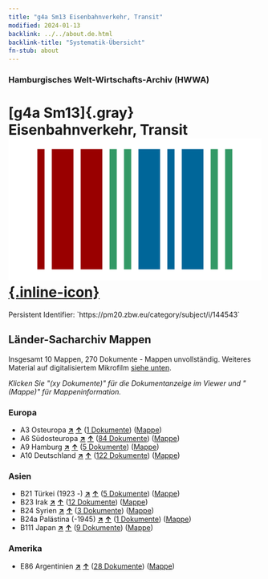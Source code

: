 ```yaml
---
title: "g4a Sm13 Eisenbahnverkehr, Transit"
modified: 2024-01-13
backlink: ../../about.de.html
backlink-title: "Systematik-Übersicht"
fn-stub: about
---
```


### Hamburgisches Welt-Wirtschafts-Archiv (HWWA)

# [g4a Sm13]{.gray}&#8201; Eisenbahnverkehr, Transit &#160; [![Wikidata](/images/Wikidata-logo.svg "Wikidata"){.inline-icon}](http://www.wikidata.org/entity/Q104700042)

<div class="hint">Persistent Identifier: `https://pm20.zbw.eu/category/subject/i/144543`</div>







## Länder-Sacharchiv Mappen






Insgesamt 10 Mappen, 270 Dokumente - Mappen unvollständig. Weiteres Material auf digitalisiertem Mikrofilm [siehe unten](#filmsections).

_Klicken Sie "(xy Dokumente)" für die Dokumentanzeige im Viewer und "(Mappe)" für Mappeninformation._




### Europa

- A3 Osteuropa [**&nearr;**](../../../geo/i/140896/about.de.html "Osteuropa (alle Mappen)") [**&uarr;**](../../../geo/about.de.html#A3 "Ländersystematik") (<a href="https://pm20.zbw.eu/iiifview/folder/sh/140896,144543" title="über: Osteuropa : Eisenbahnverkehr, Transit" target="_blank">1 Dokumente</a>) ([Mappe](../../../../folder/sh/1408xx/140896/1445xx/144543/about.de.html))
- A6 Südosteuropa [**&nearr;**](../../../geo/i/140900/about.de.html "Südosteuropa (alle Mappen)") [**&uarr;**](../../../geo/about.de.html#A6 "Ländersystematik") (<a href="https://pm20.zbw.eu/iiifview/folder/sh/140900,144543" title="über: Südosteuropa : Eisenbahnverkehr, Transit" target="_blank">84 Dokumente</a>) ([Mappe](../../../../folder/sh/1409xx/140900/1445xx/144543/about.de.html))
- A9 Hamburg [**&nearr;**](../../../geo/i/140905/about.de.html "Hamburg (alle Mappen)") [**&uarr;**](../../../geo/about.de.html#A9 "Ländersystematik") (<a href="https://pm20.zbw.eu/iiifview/folder/sh/140905,144543" title="über: Hamburg : Eisenbahnverkehr, Transit" target="_blank">5 Dokumente</a>) ([Mappe](../../../../folder/sh/1409xx/140905/1445xx/144543/about.de.html))
- A10 Deutschland [**&nearr;**](../../../geo/i/126128/about.de.html "Deutschland (alle Mappen)") [**&uarr;**](../../../geo/about.de.html#A10 "Ländersystematik") (<a href="https://pm20.zbw.eu/iiifview/folder/sh/126128,144543" title="über: Deutschland : Eisenbahnverkehr, Transit" target="_blank">122 Dokumente</a>) ([Mappe](../../../../folder/sh/1261xx/126128/1445xx/144543/about.de.html))

### Asien

- B21 Türkei (1923 -) [**&nearr;**](../../../geo/i/141111/about.de.html "Türkei (1923 -) (alle Mappen)") [**&uarr;**](../../../geo/about.de.html#B21 "Ländersystematik") (<a href="https://pm20.zbw.eu/iiifview/folder/sh/141111,144543" title="über: Türkei (1923 -) : Eisenbahnverkehr, Transit" target="_blank">5 Dokumente</a>) ([Mappe](../../../../folder/sh/1411xx/141111/1445xx/144543/about.de.html))
- B23 Irak [**&nearr;**](../../../geo/i/141113/about.de.html "Irak (alle Mappen)") [**&uarr;**](../../../geo/about.de.html#B23 "Ländersystematik") (<a href="https://pm20.zbw.eu/iiifview/folder/sh/141113,144543" title="über: Irak : Eisenbahnverkehr, Transit" target="_blank">12 Dokumente</a>) ([Mappe](../../../../folder/sh/1411xx/141113/1445xx/144543/about.de.html))
- B24 Syrien [**&nearr;**](../../../geo/i/141114/about.de.html "Syrien (alle Mappen)") [**&uarr;**](../../../geo/about.de.html#B24 "Ländersystematik") (<a href="https://pm20.zbw.eu/iiifview/folder/sh/141114,144543" title="über: Syrien : Eisenbahnverkehr, Transit" target="_blank">3 Dokumente</a>) ([Mappe](../../../../folder/sh/1411xx/141114/1445xx/144543/about.de.html))
- B24a Palästina (-1945) [**&nearr;**](../../../geo/i/141115/about.de.html "Palästina (-1945) (alle Mappen)") [**&uarr;**](../../../geo/about.de.html#B24a "Ländersystematik") (<a href="https://pm20.zbw.eu/iiifview/folder/sh/141115,144543" title="über: Palästina (-1945) : Eisenbahnverkehr, Transit" target="_blank">1 Dokumente</a>) ([Mappe](../../../../folder/sh/1411xx/141115/1445xx/144543/about.de.html))
- B111 Japan [**&nearr;**](../../../geo/i/141272/about.de.html "Japan (alle Mappen)") [**&uarr;**](../../../geo/about.de.html#B111 "Ländersystematik") (<a href="https://pm20.zbw.eu/iiifview/folder/sh/141272,144543" title="über: Japan : Eisenbahnverkehr, Transit" target="_blank">9 Dokumente</a>) ([Mappe](../../../../folder/sh/1412xx/141272/1445xx/144543/about.de.html))

### Amerika

- E86 Argentinien [**&nearr;**](../../../geo/i/141692/about.de.html "Argentinien (alle Mappen)") [**&uarr;**](../../../geo/about.de.html#E86 "Ländersystematik") (<a href="https://pm20.zbw.eu/iiifview/folder/sh/141692,144543" title="über: Argentinien : Eisenbahnverkehr, Transit" target="_blank">28 Dokumente</a>) ([Mappe](../../../../folder/sh/1416xx/141692/1445xx/144543/about.de.html))



<a id="filmsections" />













